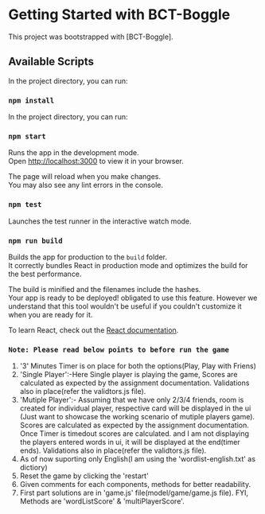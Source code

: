 # Getting Started with BCT-Boggle

This project was bootstrapped with [BCT-Boggle].

## Available Scripts

In the project directory, you can run:

### `npm install`

In the project directory, you can run:

### `npm start`

Runs the app in the development mode.\
Open [http://localhost:3000](http://localhost:3000) to view it in your browser.

The page will reload when you make changes.\
You may also see any lint errors in the console.

### `npm test`

Launches the test runner in the interactive watch mode.

### `npm run build`

Builds the app for production to the `build` folder.\
It correctly bundles React in production mode and optimizes the build for the best performance.

The build is minified and the filenames include the hashes.\
Your app is ready to be deployed!
obligated to use this feature. However we understand that this tool wouldn't be useful if you couldn't customize it when you are ready for it.

To learn React, check out the [React documentation](https://reactjs.org/).

### `Note: Please read below points to before run the game`

1. '3' Minutes Timer is on place for both the options(Play, Play with Friens)
2. 'Single Player':-Here Single player is playing the game, Scores are calculated as expected by the assignment documentation. Validations also in place(refer the validtors.js file).
3. 'Mutiple Player':- Assuming that we have only 2/3/4 friends, room is created for individual player, respective card will be displayed in the ui (Just want to showcase the working scenario of mutiple players game). Scores are calculated as expected by the assignment documentation. Once Timer is timedout scores are calculated. and I am not displaying the players entered words in ui, it will be displayed at the end(timer ends). Validations also in place(refer the validtors.js file).
4. As of now suporting only English(I am using the 'wordlist-english.txt' as dictiory)
5. Reset the game by clicking the 'restart'
6. Given comments for each components, methods for better readability.
7. First part solutions are in 'game.js' file(model/game/game.js file). FYI, Methods are 'wordListScore' & 'multiPlayerScore'.
